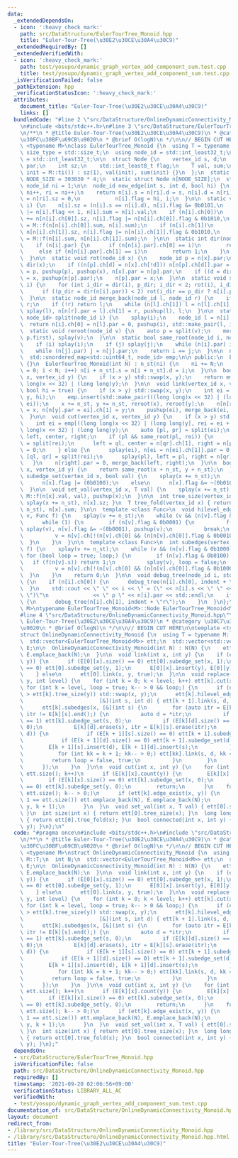 ```yaml
---
data:
  _extendedDependsOn:
  - icon: ':heavy_check_mark:'
    path: src/DataStructure/EulerTourTree_Monoid.hpp
    title: "Euler-Tour-Tree(\u30E2\u30CE\u30A4\u30C9)"
  _extendedRequiredBy: []
  _extendedVerifiedWith:
  - icon: ':heavy_check_mark:'
    path: test/yosupo/dynamic_graph_vertex_add_component_sum.test.cpp
    title: test/yosupo/dynamic_graph_vertex_add_component_sum.test.cpp
  _isVerificationFailed: false
  _pathExtension: hpp
  _verificationStatusIcon: ':heavy_check_mark:'
  attributes:
    document_title: "Euler-Tour-Tree(\u30E2\u30CE\u30A4\u30C9)"
    links: []
  bundledCode: "#line 2 \"src/DataStructure/OnlineDynamicConnectivity_Monoid.hpp\"\
    \n#include <bits/stdc++.h>\n#line 3 \"src/DataStructure/EulerTourTree_Monoid.hpp\"\
    \n/**\n * @title Euler-Tour-Tree(\u30E2\u30CE\u30A4\u30C9)\n * @category \u30C7\
    \u30FC\u30BF\u69CB\u9020\n * @brief O(logN)\n */\n\n// BEGIN CUT HERE\n\ntemplate\
    \ <typename M>\nclass EulerTourTree_Monoid {\n  using T = typename M::T;\n  using\
    \ size_type = std::size_t;\n  using node_id = std::int_least32_t;\n  using vertex_id\
    \ = std::int_least32_t;\n\n  struct Node {\n    vertex_id s, d;\n    node_id ch[2],\
    \ par;\n    int sz;\n    std::int_least8_t flag;\n    T val, sum;\n    Node(T\
    \ init = M::ti()) : sz(1), val(init), sum(init) {}\n  };\n  static constexpr int\
    \ NODE_SIZE = 303030 * 4;\n  static struct Node n[NODE_SIZE];\n  static inline\
    \ node_id ni = 1;\n\n  node_id new_edge(int s, int d, bool hi) {\n    int i =\
    \ ni++, ri = ni++;\n    return n[i].s = n[ri].d = s, n[i].d = n[ri].s = d, n[i].sz\
    \ = n[ri].sz = 0,\n           n[i].flag = hi, i;\n  }\n\n  static void pushup(node_id\
    \ i) {\n    n[i].sz = (n[i].s == n[i].d), n[i].flag &= 0b0101,\n    n[i].flag\
    \ |= n[i].flag << 1, n[i].sum = n[i].val;\n    if (n[i].ch[0])\n      n[i].sz\
    \ += n[n[i].ch[0]].sz, n[i].flag |= n[n[i].ch[0]].flag & 0b1010,\n          n[i].sum\
    \ = M::f(n[n[i].ch[0]].sum, n[i].sum);\n    if (n[i].ch[1])\n      n[i].sz +=\
    \ n[n[i].ch[1]].sz, n[i].flag |= n[n[i].ch[1]].flag & 0b1010,\n          n[i].sum\
    \ = M::f(n[i].sum, n[n[i].ch[1]].sum);\n  }\n\n  static int dir(node_id i) {\n\
    \    if (n[i].par) {\n      if (n[n[i].par].ch[0] == i)\n        return 0;\n \
    \     else if (n[n[i].par].ch[1] == i)\n        return 1;\n    }\n    return 2;\n\
    \  }\n\n  static void rot(node_id x) {\n    node_id p = n[x].par;\n    int d =\
    \ dir(x);\n    if ((n[p].ch[d] = n[x].ch[!d])) n[n[p].ch[d]].par = p;\n    n[x].ch[!d]\
    \ = p, pushup(p), pushup(x), n[x].par = n[p].par;\n    if ((d = dir(p)) < 2) n[n[p].par].ch[d]\
    \ = x, pushup(n[p].par);\n    n[p].par = x;\n  }\n\n  static void splay(node_id\
    \ i) {\n    for (int i_dir = dir(i), p_dir; i_dir < 2; rot(i), i_dir = dir(i))\n\
    \      if ((p_dir = dir(n[i].par)) < 2) rot(i_dir == p_dir ? n[i].par : i);\n\
    \  }\n\n  static node_id merge_back(node_id l, node_id r) {\n    if (!l) return\
    \ r;\n    if (!r) return l;\n    while (n[l].ch[1]) l = n[l].ch[1];\n    return\
    \ splay(l), n[n[r].par = l].ch[1] = r, pushup(l), l;\n  }\n\n  static std::pair<node_id,\
    \ node_id> split(node_id i) {\n    splay(i);\n    node_id l = n[i].ch[0];\n  \
    \  return n[i].ch[0] = n[l].par = 0, pushup(i), std::make_pair(l, i);\n  }\n\n\
    \  static void reroot(node_id v) {\n    auto p = split(v);\n    merge_back(p.second,\
    \ p.first), splay(v);\n  }\n\n  static bool same_root(node_id i, node_id j) {\n\
    \    if (i) splay(i);\n    if (j) splay(j);\n    while (n[i].par) i = n[i].par;\n\
    \    while (n[j].par) j = n[j].par;\n    return i == j;\n  }\n\n  node_id n_st;\n\
    \  std::unordered_map<std::uint64_t, node_id> emp;\n\n public:\n  EulerTourTree_Monoid()\
    \ {}\n  EulerTourTree_Monoid(int N) : n_st(ni) {\n    ni += N;\n    for (int i\
    \ = 0; i < N; i++) n[i + n_st].s = n[i + n_st].d = i;\n  }\n\n  bool edge_exist(vertex_id\
    \ x, vertex_id y) {\n    if (x > y) std::swap(x, y);\n    return emp.count(((long\
    \ long)x << 32) | (long long)y);\n  }\n\n  void link(vertex_id x, vertex_id y,\
    \ bool hi = true) {\n    if (x > y) std::swap(x, y);\n    int ei = new_edge(x,\
    \ y, hi);\n    emp.insert(std::make_pair(((long long)x << 32) | (long long)y,\
    \ ei));\n    x += n_st, y += n_st, reroot(x), reroot(y);\n    n[n[x].par = ei].ch[0]\
    \ = x, n[n[y].par = ei].ch[1] = y;\n    pushup(ei), merge_back(ei, ei + 1);\n\
    \  }\n\n  void cut(vertex_id x, vertex_id y) {\n    if (x > y) std::swap(x, y);\n\
    \    int ei = emp[((long long)x << 32) | (long long)y], rei = ei + 1;\n    emp.erase(((long\
    \ long)x << 32) | (long long)y);\n    auto [pl, pr] = split(ei);\n    node_id\
    \ left, center, right;\n    if (pl && same_root(pl, rei)) {\n      auto [ql, qr]\
    \ = split(rei);\n      left = ql, center = n[qr].ch[1], right = n[pr].ch[1], n[center].par\
    \ = 0;\n    } else {\n      splay(ei), n[ei = n[ei].ch[1]].par = 0;\n      auto\
    \ [ql, qr] = split(rei);\n      splay(pl), left = pl, right = n[qr].ch[1];\n \
    \   }\n    n[right].par = 0, merge_back(left, right);\n  }\n\n  bool connected(vertex_id\
    \ x, vertex_id y) {\n    return same_root(x + n_st, y + n_st);\n  }\n\n  void\
    \ subedge_set(vertex_id x, bool val) {\n    splay(x += n_st);\n    if (val)\n\
    \      n[x].flag |= (0b0100);\n    else\n      n[x].flag &= ~(0b0100);\n    pushup(x);\n\
    \  }\n\n  void set_val(vertex_id x, T val) {\n    splay(x += n_st), n[x].val =\
    \ M::f(n[x].val, val), pushup(x);\n  }\n\n  int tree_size(vertex_id x) { return\
    \ splay(x += n_st), n[x].sz; }\n  T tree_fold(vertex_id x) { return splay(x +=\
    \ n_st), n[x].sum; }\n\n  template <class Func>\n  void hilevel_edges(vertex_id\
    \ v, Func f) {\n    splay(v += n_st);\n    while (v && (n[v].flag & 0b0010)) {\n\
    \      while (1) {\n        if (n[v].flag & 0b0001) {\n          f(n[v].s, n[v].d),\
    \ splay(v), n[v].flag &= ~(0b0001), pushup(v);\n          break;\n        } else\n\
    \          v = n[v].ch[!(n[v].ch[0] && (n[n[v].ch[0]].flag & 0b0010))];\n    \
    \  }\n    }\n  }\n\n  template <class Func>\n  int subedges(vertex_id v, Func\
    \ f) {\n    splay(v += n_st);\n    while (v && (n[v].flag & 0b1000)) {\n     \
    \ for (bool loop = true; loop;) {\n        if (n[v].flag & 0b0100) {\n       \
    \   if (f(n[v].s)) return 1;\n          splay(v), loop = false;\n        } else\n\
    \          v = n[v].ch[!(n[v].ch[0] && (n[n[v].ch[0]].flag & 0b1000))];\n    \
    \  }\n    }\n    return 0;\n  }\n\n  void debug_tree(node_id i, std::string indent)\
    \ {\n    if (n[i].ch[0]) {\n      debug_tree(n[i].ch[0], indent + \"l\");\n  \
    \  }\n    std::cout << \" \" << i << \" = (\" << n[i].s << \" \" << n[i].d <<\
    \ \")\"\n              << \" p \" << n[i].par << std::endl;\n    if (n[i].ch[1])\
    \ {\n      debug_tree(n[i].ch[1], indent + \"r\");\n    }\n  }\n};\ntemplate <typename\
    \ M>\ntypename EulerTourTree_Monoid<M>::Node EulerTourTree_Monoid<M>::n[NODE_SIZE];\n\
    #line 4 \"src/DataStructure/OnlineDynamicConnectivity_Monoid.hpp\"\n/**\n * @title\
    \ Euler-Tour-Tree(\u30E2\u30CE\u30A4\u30C9)\n * @category \u30C7\u30FC\u30BF\u69CB\
    \u9020\n * @brief O(logN)\n */\n\n// BEGIN CUT HERE\n\ntemplate <typename M>\n\
    struct OnlineDynamicConnectivity_Monoid {\n  using T = typename M::T;\n  int N;\n\
    \  std::vector<EulerTourTree_Monoid<M>> ett;\n  std::vector<std::vector<std::unordered_set<int>>>\
    \ E;\n\n  OnlineDynamicConnectivity_Monoid(int N) : N(N) {\n    ett.emplace_back(N),\
    \ E.emplace_back(N);\n  }\n\n  void link(int x, int y) {\n    if (ett[0].connected(x,\
    \ y)) {\n      if (E[0][x].size() == 0) ett[0].subedge_set(x, 1);\n      if (E[0][y].size()\
    \ == 0) ett[0].subedge_set(y, 1);\n      E[0][x].insert(y), E[0][y].insert(x);\n\
    \    } else\n      ett[0].link(x, y, true);\n  }\n\n  void replace(int x, int\
    \ y, int level) {\n    for (int k = 0; k < level; k++) ett[k].cut(x, y);\n   \
    \ for (int k = level, loop = true; k-- > 0 && loop;) {\n      if (ett[k].tree_size(x)\
    \ > ett[k].tree_size(y)) std::swap(x, y);\n      ett[k].hilevel_edges(x,\n   \
    \                        [&](int s, int d) { ett[k + 1].link(s, d, true); });\n\
    \      ett[k].subedges(x, [&](int s) {\n        for (auto itr = E[k][s].begin();\
    \ itr != E[k][s].end();) {\n          auto d = *itr;\n          if (E[k][s].size()\
    \ == 1) ett[k].subedge_set(s, 0);\n          if (E[k][d].size() == 1) ett[k].subedge_set(d,\
    \ 0);\n          E[k][d].erase(s), itr = E[k][s].erase(itr);\n          if (ett[k].connected(s,\
    \ d)) {\n            if (E[k + 1][s].size() == 0) ett[k + 1].subedge_set(s, 1);\n\
    \            if (E[k + 1][d].size() == 0) ett[k + 1].subedge_set(d, 1);\n    \
    \        E[k + 1][s].insert(d), E[k + 1][d].insert(s);\n          } else {\n \
    \           for (int kk = k + 1; kk-- > 0;) ett[kk].link(s, d, kk == k);\n   \
    \         return loop = false, true;\n          }\n        }\n        return false;\n\
    \      });\n    }\n  }\n\n  void cut(int x, int y) {\n    for (int k = 0; k <\
    \ ett.size(); k++)\n      if (E[k][x].count(y)) {\n        E[k][x].erase(y), E[k][y].erase(x);\n\
    \        if (E[k][x].size() == 0) ett[k].subedge_set(x, 0);\n        if (E[k][y].size()\
    \ == 0) ett[k].subedge_set(y, 0);\n        return;\n      }\n    for (int k =\
    \ ett.size(); k-- > 0;)\n      if (ett[k].edge_exist(x, y)) {\n        if (k +\
    \ 1 == ett.size()) ett.emplace_back(N), E.emplace_back(N);\n        replace(x,\
    \ y, k + 1);\n      }\n  }\n  void set_val(int x, T val) { ett[0].set_val(x, val);\
    \ }\n  int size(int x) { return ett[0].tree_size(x); }\n  long long fold(int x)\
    \ { return ett[0].tree_fold(x); }\n  bool connected(int x, int y) { return ett[0].connected(x,\
    \ y); }\n};\n"
  code: "#pragma once\n#include <bits/stdc++.h>\n#include \"src/DataStructure/EulerTourTree_Monoid.hpp\"\
    \n/**\n * @title Euler-Tour-Tree(\u30E2\u30CE\u30A4\u30C9)\n * @category \u30C7\
    \u30FC\u30BF\u69CB\u9020\n * @brief O(logN)\n */\n\n// BEGIN CUT HERE\n\ntemplate\
    \ <typename M>\nstruct OnlineDynamicConnectivity_Monoid {\n  using T = typename\
    \ M::T;\n  int N;\n  std::vector<EulerTourTree_Monoid<M>> ett;\n  std::vector<std::vector<std::unordered_set<int>>>\
    \ E;\n\n  OnlineDynamicConnectivity_Monoid(int N) : N(N) {\n    ett.emplace_back(N),\
    \ E.emplace_back(N);\n  }\n\n  void link(int x, int y) {\n    if (ett[0].connected(x,\
    \ y)) {\n      if (E[0][x].size() == 0) ett[0].subedge_set(x, 1);\n      if (E[0][y].size()\
    \ == 0) ett[0].subedge_set(y, 1);\n      E[0][x].insert(y), E[0][y].insert(x);\n\
    \    } else\n      ett[0].link(x, y, true);\n  }\n\n  void replace(int x, int\
    \ y, int level) {\n    for (int k = 0; k < level; k++) ett[k].cut(x, y);\n   \
    \ for (int k = level, loop = true; k-- > 0 && loop;) {\n      if (ett[k].tree_size(x)\
    \ > ett[k].tree_size(y)) std::swap(x, y);\n      ett[k].hilevel_edges(x,\n   \
    \                        [&](int s, int d) { ett[k + 1].link(s, d, true); });\n\
    \      ett[k].subedges(x, [&](int s) {\n        for (auto itr = E[k][s].begin();\
    \ itr != E[k][s].end();) {\n          auto d = *itr;\n          if (E[k][s].size()\
    \ == 1) ett[k].subedge_set(s, 0);\n          if (E[k][d].size() == 1) ett[k].subedge_set(d,\
    \ 0);\n          E[k][d].erase(s), itr = E[k][s].erase(itr);\n          if (ett[k].connected(s,\
    \ d)) {\n            if (E[k + 1][s].size() == 0) ett[k + 1].subedge_set(s, 1);\n\
    \            if (E[k + 1][d].size() == 0) ett[k + 1].subedge_set(d, 1);\n    \
    \        E[k + 1][s].insert(d), E[k + 1][d].insert(s);\n          } else {\n \
    \           for (int kk = k + 1; kk-- > 0;) ett[kk].link(s, d, kk == k);\n   \
    \         return loop = false, true;\n          }\n        }\n        return false;\n\
    \      });\n    }\n  }\n\n  void cut(int x, int y) {\n    for (int k = 0; k <\
    \ ett.size(); k++)\n      if (E[k][x].count(y)) {\n        E[k][x].erase(y), E[k][y].erase(x);\n\
    \        if (E[k][x].size() == 0) ett[k].subedge_set(x, 0);\n        if (E[k][y].size()\
    \ == 0) ett[k].subedge_set(y, 0);\n        return;\n      }\n    for (int k =\
    \ ett.size(); k-- > 0;)\n      if (ett[k].edge_exist(x, y)) {\n        if (k +\
    \ 1 == ett.size()) ett.emplace_back(N), E.emplace_back(N);\n        replace(x,\
    \ y, k + 1);\n      }\n  }\n  void set_val(int x, T val) { ett[0].set_val(x, val);\
    \ }\n  int size(int x) { return ett[0].tree_size(x); }\n  long long fold(int x)\
    \ { return ett[0].tree_fold(x); }\n  bool connected(int x, int y) { return ett[0].connected(x,\
    \ y); }\n};"
  dependsOn:
  - src/DataStructure/EulerTourTree_Monoid.hpp
  isVerificationFile: false
  path: src/DataStructure/OnlineDynamicConnectivity_Monoid.hpp
  requiredBy: []
  timestamp: '2021-09-20 02:06:56+09:00'
  verificationStatus: LIBRARY_ALL_AC
  verifiedWith:
  - test/yosupo/dynamic_graph_vertex_add_component_sum.test.cpp
documentation_of: src/DataStructure/OnlineDynamicConnectivity_Monoid.hpp
layout: document
redirect_from:
- /library/src/DataStructure/OnlineDynamicConnectivity_Monoid.hpp
- /library/src/DataStructure/OnlineDynamicConnectivity_Monoid.hpp.html
title: "Euler-Tour-Tree(\u30E2\u30CE\u30A4\u30C9)"
---
```

